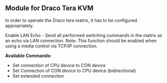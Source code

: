 ## Module for Draco Tera KVM

In order to operate the Draco tera matrix, it has to be configured appropriately.

Enable LAN Echo - Send all performed switching commands in the matrix as an echo via LAN connection.
Note: This function should be enabled when using a media control via TCP/IP connection.


**Available Commands:**

* Set connection of CPU device to CON device
* Set Connection of CON device to CPU device (bidirectional)
* Set extended connection